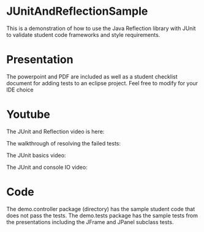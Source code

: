 # JUnitAndReflectionSample
 This is a demonstration of how to use the  Java Reflection library with JUnit to validate student code frameworks and style requirements.
 
 # Presentation
The powerpoint and PDF are included as well as a student checklist document for adding tests to an eclipse project. Feel free to modify for your IDE choice

 # Youtube
 The JUnit and Reflection video is here: 
 
 The walkthrough of resolving the failed tests:
 
 The JUnit basics video:
 
 The JUnit and console IO video:
 
 # Code
The demo.controller package (directory) has the sample student code that does not pass the tests. The demo.tests package has the sample tests from the presentations including the JFrame and JPanel subclass tests.
